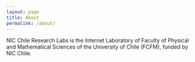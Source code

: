 ```yaml
---
layout: page
title: About
permalink: /about/
---
```


NIC Chile Research Labs is the Internet Laboratory of Faculty of Physical and Mathematical Sciences of the University of Chile (FCFM), funded by NIC Chile.
